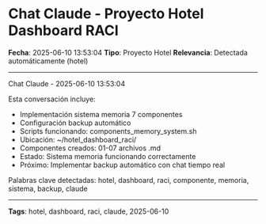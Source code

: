 # Chat Claude - Proyecto Hotel Dashboard RACI
**Fecha**: 2025-06-10 13:53:04
**Tipo**: Proyecto Hotel
**Relevancia**: Detectada automáticamente (hotel)

---

Chat Claude - 2025-06-10 13:53:04

Esta conversación incluye:
- Implementación sistema memoria 7 componentes
- Configuración backup automático
- Scripts funcionando: components_memory_system.sh
- Ubicación: ~/hotel_dashboard_raci/
- Componentes creados: 01-07 archivos .md
- Estado: Sistema memoria funcionando correctamente
- Próximo: Implementar backup automático con chat tiempo real

Palabras clave detectadas: hotel, dashboard, raci, componente, memoria, sistema, backup, claude

---

**Tags**: hotel, dashboard, raci, claude, 2025-06-10
